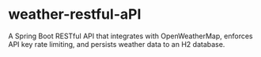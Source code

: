 # weather-restful-aPI
A Spring Boot RESTful API that integrates with OpenWeatherMap, enforces API key rate limiting, and persists weather data to an H2 database.
